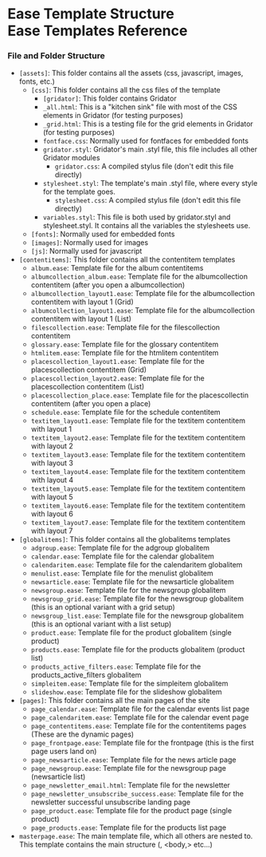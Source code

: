 # Ease Template Structure<br>Ease Templates Reference

### File and Folder Structure
* `[assets]`: This folder contains all the assets (css, javascript, images, fonts, etc.)
  * `[css]`: This folder contains all the css files of the template
    * `[gridator]`: This folder contains Gridator
    * `_all.html`: This is a "kitchen sink" file with most of the CSS elements in Gridator (for testing purposes)
    * `_grid.html`: This is a testing file for the grid elements in Gridator (for testing purposes)
    * `fontface.css`: Normally used for fontfaces for embedded fonts
    * `gridator.styl`: Gridator's main .styl file, this file includes all other Gridator modules
      * `gridator.css`: A compiled stylus file (don't edit this file directly)
    * `stylesheet.styl`: The template's main .styl file, where every style for the template goes.
      * `stylesheet.css`: A compiled stylus file (don't edit this file directly)
    * `variables.styl`: This file is both used by gridator.styl and stylesheet.styl. It contains all the variables the stylesheets use.
  * `[fonts]`: Normally used for embedded fonts
  * `[images]`: Normally used for images
  * `[js]`: Normally used for javascript
* `[contentitems]`: This folder contains all the contentitem templates 
  * `album.ease`: Template file for the album contentitems
  * `albumcollection_album.ease`: Template file for the albumcollection contentitem (after you open a albumcollection)
  * `albumcollection_layout1.ease`: Template file for the albumcollection contentitem with layout 1 (Grid)
  * `albumcollection_layout1.ease`: Template file for the albumcollection contentitem with layout 1 (List)
  * `filescollection.ease`: Template file for the filescollection contentitem
  * `glossary.ease`: Template file for the glossary contentitem
  * `htmlitem.ease`: Template file for the htmlitem contentitem
  * `placescollection_layout1.ease`: Template file for the placescollection contentitem (Grid)
  * `placescollection_layout2.ease`: Template file for the placescollection contentitem (List)
  * `placescollection_place.ease`: Template file for the placescollectin contentitem (after you open a place)
  * `schedule.ease`: Template file for the schedule contentitem
  * `textitem_layout1.ease`: Template file for the textitem contentitem with layout 1
  * `textitem_layout2.ease`: Template file for the textitem contentitem with layout 2
  * `textitem_layout3.ease`: Template file for the textitem contentitem with layout 3
  * `textitem_layout4.ease`: Template file for the textitem contentitem with layout 4
  * `textitem_layout5.ease`: Template file for the textitem contentitem with layout 5
  * `textitem_layout6.ease`: Template file for the textitem contentitem with layout 6
  * `textitem_layout7.ease`: Template file for the textitem contentitem with layout 7
* `[globalitems]`: This folder contains all the globalitems templates
  * `adgroup.ease`: Template file for the adgroup globalitem
  * `calendar.ease`: Template file for the calendar globalitem
  * `calendaritem.ease`: Template file for the calendaritem globalitem
  * `menulist.ease`: Template file for the menulist globalitem
  * `newsarticle.ease`: Template file for the newsarticle globalitem
  * `newsgroup.ease`: Template file for the newsgroup globalitem
  * `newsgroup_grid.ease`: Template file for the newsgroup globalitem (this is an optional variant with a grid setup)
  * `newsgroup_list.ease`: Template file for the newsgroup globalitem (this is an optional variant with a list setup)
  * `product.ease`: Template file for the product globalitem (single product)
  * `products.ease`: Template file for the products globalitem (product list)
  * `products_active_filters.ease`: Template file for the products_active_filters globalitem
  * `simpleitem.ease`: Template file for the simpleitem globalitem
  * `slideshow.ease`: Template file for the slideshow globalitem
* `[pages]`: This folder contains all the main pages of the site
  * `page_calendar.ease`: Template file for the calendar events list page
  * `page_calendaritem.ease`: Template file for the calendar event page
  * `page_contentitems.ease`: Template file for the contentitems pages (These are the dynamic pages)
  * `page_frontpage.ease`: Template file for the frontpage (this is the first page users land on)
  * `page_newsarticle.ease`: Template file for the news article page
  * `page_newsgroup.ease`: Template file for the newsgroup page (newsarticle list)
  * `page_newsletter_email.html`: Template file for the newsletter
  * `page_newsletter_unsubscribe_success.ease`: Template file for the newsletter successful unsubscribe landing page 
  * `page_product.ease`: Template file for the product page (single product)
  * `page_products.ease`: Template file for the products list page
* `masterpage.ease`: The main template file, which all others are nested to. This template contains the main structure (<head>, <body,> etc...)
